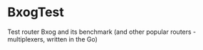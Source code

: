 # BxogTest

Test router Bxog and its benchmark (and other popular routers - multiplexers, written in the Go)
